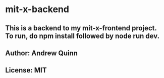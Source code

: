 # mit-x-backend

## This is a backend to my mit-x-frontend project. To run, do npm install followed by node run dev. 
## Author: Andrew Quinn
## License: MIT
